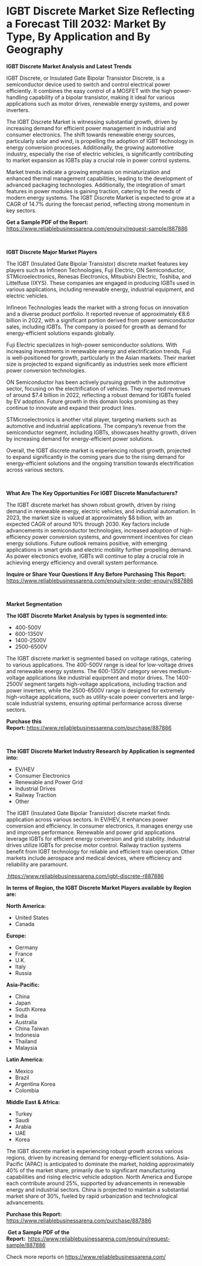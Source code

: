 <p><h1>IGBT Discrete Market Size Reflecting a Forecast Till 2032: Market By Type, By Application and By Geography</h1></p><p><strong>IGBT Discrete Market Analysis and Latest Trends</strong></p>
<p><p>IGBT Discrete, or Insulated Gate Bipolar Transistor Discrete, is a semiconductor device used to switch and control electrical power efficiently. It combines the easy control of a MOSFET with the high power-handling capability of a bipolar transistor, making it ideal for various applications such as motor drives, renewable energy systems, and power inverters.</p><p>The IGBT Discrete Market is witnessing substantial growth, driven by increasing demand for efficient power management in industrial and consumer electronics. The shift towards renewable energy sources, particularly solar and wind, is propelling the adoption of IGBT technology in energy conversion processes. Additionally, the growing automotive industry, especially the rise of electric vehicles, is significantly contributing to market expansion as IGBTs play a crucial role in power control systems.</p><p>Market trends indicate a growing emphasis on miniaturization and enhanced thermal management capabilities, leading to the development of advanced packaging technologies. Additionally, the integration of smart features in power modules is gaining traction, catering to the needs of modern energy systems. The IGBT Discrete Market is expected to grow at a CAGR of 14.7% during the forecast period, reflecting strong momentum in key sectors.</p></p>
<p><strong>Get a Sample PDF of the Report:&nbsp;</strong> <a href="https://www.reliablebusinessarena.com/enquiry/request-sample/887886?utm_campaign=2337&utm_medium=2&utm_source=Github&utm_content=ia&utm_term=10022025&utm_id=igbt-discrete">https://www.reliablebusinessarena.com/enquiry/request-sample/887886</a></p>
<p>&nbsp;</p>
<p><strong>IGBT Discrete Major Market Players</strong></p>
<p><p>The IGBT (Insulated Gate Bipolar Transistor) discrete market features key players such as Infineon Technologies, Fuji Electric, ON Semiconductor, STMicroelectronics, Renesas Electronics, Mitsubishi Electric, Toshiba, and Littelfuse (IXYS). These companies are engaged in producing IGBTs used in various applications, including renewable energy, industrial equipment, and electric vehicles.</p><p>Infineon Technologies leads the market with a strong focus on innovation and a diverse product portfolio. It reported revenue of approximately €8.6 billion in 2022, with a significant portion derived from power semiconductor sales, including IGBTs. The company is poised for growth as demand for energy-efficient solutions expands globally.</p><p>Fuji Electric specializes in high-power semiconductor solutions. With increasing investments in renewable energy and electrification trends, Fuji is well-positioned for growth, particularly in the Asian markets. Their market size is projected to expand significantly as industries seek more efficient power conversion technologies.</p><p>ON Semiconductor has been actively pursuing growth in the automotive sector, focusing on the electrification of vehicles. They reported revenues of around $7.4 billion in 2022, reflecting a robust demand for IGBTs fueled by EV adoption. Future growth in this domain looks promising as they continue to innovate and expand their product lines.</p><p>STMicroelectronics is another vital player, targeting markets such as automotive and industrial applications. The company’s revenue from the semiconductor segment, including IGBTs, showcases healthy growth, driven by increasing demand for energy-efficient power solutions.</p><p>Overall, the IGBT discrete market is experiencing robust growth, projected to expand significantly in the coming years due to the rising demand for energy-efficient solutions and the ongoing transition towards electrification across various sectors.</p></p>
<p>&nbsp;</p>
<p><strong>What Are The Key Opportunities For IGBT Discrete Manufacturers?</strong></p>
<p><p>The IGBT discrete market has shown robust growth, driven by rising demand in renewable energy, electric vehicles, and industrial automation. In 2023, the market size is valued at approximately $8 billion, with an expected CAGR of around 10% through 2030. Key factors include advancements in semiconductor technologies, increased adoption of high-efficiency power conversion systems, and government incentives for clean energy solutions. Future outlook remains positive, with emerging applications in smart grids and electric mobility further propelling demand. As power electronics evolve, IGBTs will continue to play a crucial role in achieving energy efficiency and overall system performance.</p></p>
<p><strong>Inquire or Share Your Questions If Any Before Purchasing This Report:</strong> <a href="https://www.reliablebusinessarena.com/enquiry/pre-order-enquiry/887886?utm_campaign=2337&utm_medium=2&utm_source=Github&utm_content=ia&utm_term=10022025&utm_id=igbt-discrete">https://www.reliablebusinessarena.com/enquiry/pre-order-enquiry/887886</a></p>
<p>&nbsp;</p>
<p><strong>Market Segmentation</strong></p>
<p><strong>The IGBT Discrete Market Analysis by types is segmented into:</strong></p>
<p><ul><li>400-500V</li><li>600-1350V</li><li>1400-2500V</li><li>2500-6500V</li></ul></p>
<p><p>The IGBT discrete market is segmented based on voltage ratings, catering to various applications. The 400-500V range is ideal for low-voltage drives and renewable energy systems. The 600-1350V category serves medium-voltage applications like industrial equipment and motor drives. The 1400-2500V segment targets high-voltage applications, including traction and power inverters, while the 2500-6500V range is designed for extremely high-voltage applications, such as utility-scale power converters and large-scale industrial systems, ensuring optimal performance across diverse sectors.</p></p>
<p><strong>Purchase this Report:&nbsp;</strong><a href="https://www.reliablebusinessarena.com/purchase/887886?utm_campaign=2337&utm_medium=2&utm_source=Github&utm_content=ia&utm_term=10022025&utm_id=igbt-discrete">https://www.reliablebusinessarena.com/purchase/887886</a></p>
<p>&nbsp;</p>
<p><strong>The IGBT Discrete Market Industry Research by Application is segmented into:</strong></p>
<p><ul><li>EV/HEV</li><li>Consumer Electronics</li><li>Renewable and Power Grid</li><li>Industrial Drives</li><li>Railway Traction</li><li>Other</li></ul></p>
<p><p>The IGBT (Insulated Gate Bipolar Transistor) discrete market finds application across various sectors. In EV/HEV, it enhances power conversion and efficiency. In consumer electronics, it manages energy use and improves performance. Renewable and power grid applications leverage IGBTs for efficient energy conversion and grid stability. Industrial drives utilize IGBTs for precise motor control. Railway traction systems benefit from IGBT technology for reliable and efficient train operation. Other markets include aerospace and medical devices, where efficiency and reliability are paramount.</p></p>
<p><a href="https://www.reliablebusinessarena.com/igbt-discrete-r887886?utm_campaign=2337&utm_medium=2&utm_source=Github&utm_content=ia&utm_term=10022025&utm_id=igbt-discrete">&nbsp;https://www.reliablebusinessarena.com/igbt-discrete-r887886</a></p>
<p><strong>In terms of Region, the IGBT Discrete Market Players available by Region are:</strong></p>
<p>
    <p> <strong> North America: </strong>
        <ul>
            <li>United States</li>
            <li>Canada</li>
        </ul>
        </p> 
    <p> <strong> Europe: </strong>
        <ul>
            <li>Germany</li>
            <li>France</li>
            <li>U.K.</li>
            <li>Italy</li>
            <li>Russia</li>
        </ul>
        </p> 
    <p> <strong> Asia-Pacific: </strong>
        <ul>
            <li>China</li>
            <li>Japan</li>
            <li>South Korea</li>
            <li>India</li>
            <li>Australia</li>
            <li>China Taiwan</li>
            <li>Indonesia</li>
            <li>Thailand</li>
            <li>Malaysia</li>
        </ul>
        </p> 
    <p> <strong> Latin America: </strong>
        <ul>
            <li>Mexico</li>
            <li>Brazil</li>
            <li>Argentina Korea</li>
            <li>Colombia</li>
        </ul>
        </p> 
    <p> <strong> Middle East & Africa: </strong>
        <ul>
            <li>Turkey</li>
            <li>Saudi</li>
            <li>Arabia</li>
            <li>UAE</li>
            <li>Korea</li>
        </ul>
    </p>
    </p>
<p><p>The IGBT discrete market is experiencing robust growth across various regions, driven by increasing demand for energy-efficient solutions. Asia-Pacific (APAC) is anticipated to dominate the market, holding approximately 40% of the market share, primarily due to significant manufacturing capabilities and rising electric vehicle adoption. North America and Europe each contribute around 25%, supported by advancements in renewable energy and industrial sectors. China is projected to maintain a substantial market share of 30%, fueled by rapid urbanization and technological advancements.</p></p>
<p><strong>Purchase this Report: </strong><a href="https://www.reliablebusinessarena.com/purchase/887886?utm_campaign=2337&utm_medium=2&utm_source=Github&utm_content=ia&utm_term=10022025&utm_id=igbt-discrete">https://www.reliablebusinessarena.com/purchase/887886</a></p>
<p>&nbsp;<strong>Get a Sample PDF of the Report:&nbsp;&nbsp;</strong><a href="https://www.reliablebusinessarena.com/enquiry/request-sample/887886?utm_campaign=2337&utm_medium=2&utm_source=Github&utm_content=ia&utm_term=10022025&utm_id=igbt-discrete">https://www.reliablebusinessarena.com/enquiry/request-sample/887886</a></p>
<p><strong></strong></p>
<p>Check more reports on <a href="https://www.reliablebusinessarena.com/?utm_campaign=2337&utm_medium=2&utm_source=Github&utm_content=ia&utm_term=10022025&utm_id=igbt-discrete">https://www.reliablebusinessarena.com/</a></p>